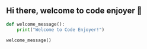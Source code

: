 ## Hi there, welcome to code enjoyer 👋

```python
def welcome_message():
    print("Welcome to Code Enjoyer!")

welcome_message()
```
